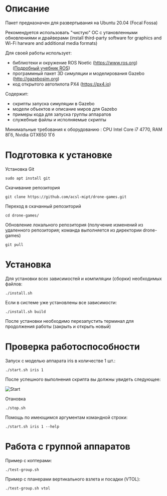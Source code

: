 Описание
========

Пакет предназначен для развертывания на Ubuntu 20.04 (Focal Fossa)

Рекомендуется использовать "чистую" ОС с утановленными обновлениями и драйверами (install third-party software for graphics and Wi-Fi harware and additional media formats)

Для своей работы использует:
- библиотеки и окружение ROS Noetic (https://www.ros.org) ([Подробный учебник ROS](http://wiki.ros.org/ROS/Tutorials))
- программный пакет 3D симуляции и моделирования Gazebo (http://gazebosim.org)
- код открытого автопилота PX4 (https://px4.io)

Содержит:
- скрипты запуска симуляции в Gazebo
- модели объектов и описание миров для Gazebo
- примеры кода для запуска группы аппаратов
- служебные файлы и исполняемые скрипты

Минимальные требования к оборудованию : CPU Intel Core i7 4770, RAM 8Гб, Nvidia GTX650 1Гб


Подготовка к установке
======================

Установка Git

```
sudo apt install git
```

Скачивание репозитория

```
git clone https://github.com/acsl-mipt/drone-games.git
```

Переход в скачанный репозиторий

```
cd drone-games/
```

Обновление локального репозитория (получение изменений из удаленного репозитория; команда выполняется из директории drone-games)

```
git pull
```


Установка
=========

Для установки всех зависимостей и компиляции (сборки) необходимых файлов:

```
./install.sh
```

Если в системе уже установлены все зависимости:

```
./install.sh build
```

После установки необходимо перезапустить терминал для продолжения работы (закрыть и открыть новый)


Проверка работоспособности
==========================

Запуск с моделью аппарата iris в количестве 1 шт.:

```
./start.sh iris 1
```

После успешного выполнения скрипта вы должны увидеть следующее:

![Start](https://github.com/acsl-mipt/drone-games/blob/main/.imgs/start.png)


Отановка

```
./stop.sh
```

Помощь по имеющимся аргументам командной строки:

```
./start.sh iris 1 --help
```

Работа с группой аппаратов
==========================

Пример с коптерами:

```
./test-group.sh
```

Пример с планерами вертикального взлета и посадки (VTOL):

```
./test-group.sh vtol
```
